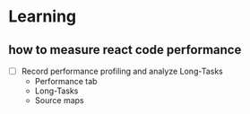 # Learning

## how to measure react code performance

- [ ] Record performance profiling and analyze Long-Tasks
  - Performance tab
  - Long-Tasks
  - Source maps
